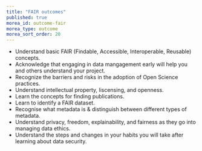 ```yaml
---
title: "FAIR outcomes"
published: true
morea_id: outcome-fair
morea_type: outcome
morea_sort_order: 20
---
```


* Understand basic FAIR (Findable, Accessible, Interoperable, Reusable) concepts.
* Acknowledge that engaging in data mangagement early will help you and others understand your project.
* Recognize the barriers and risks in the adoption of Open Science practices.
* Understand intellectual property, liscensing, and openness.
* Learn the concepts for finding publications.
* Learn to identify a FAIR dataset.
* Recognise what metadata is & distinguish between different types of metadata.
* Understand privacy, freedom, explainability, and fairness as they go into managing data ethics.
* Understand the steps and changes in your habits you will take after learning about data security.
